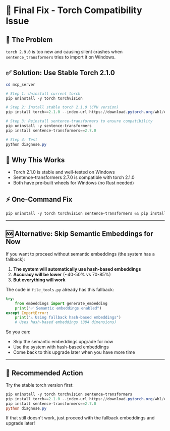 # 🔧 Final Fix - Torch Compatibility Issue

## 🎯 **The Problem**
`torch 2.9.0` is too new and causing silent crashes when `sentence_transformers` tries to import it on Windows.

## ✅ **Solution: Use Stable Torch 2.1.0**

```powershell
cd mcp_server

# Step 1: Uninstall current torch
pip uninstall -y torch torchvision

# Step 2: Install stable torch 2.1.0 (CPU version)
pip install torch==2.1.0 --index-url https://download.pytorch.org/whl/cpu

# Step 3: Reinstall sentence-transformers to ensure compatibility
pip uninstall -y sentence-transformers
pip install sentence-transformers==2.7.0

# Step 4: Test
python diagnose.py
```

## 🎯 **Why This Works**
- Torch 2.1.0 is stable and well-tested on Windows
- Sentence-transformers 2.7.0 is compatible with torch 2.1.0
- Both have pre-built wheels for Windows (no Rust needed)

## ⚡ **One-Command Fix**

```powershell
pip uninstall -y torch torchvision sentence-transformers && pip install torch==2.1.0 --index-url https://download.pytorch.org/whl/cpu && pip install sentence-transformers==2.7.0 && python diagnose.py
```

---

## 🆘 **Alternative: Skip Semantic Embeddings for Now**

If you want to proceed without semantic embeddings (the system has a fallback):

1. **The system will automatically use hash-based embeddings**
2. **Accuracy will be lower** (~40-50% vs 70-85%)
3. **But everything will work**

The code in `file_tools.py` already has this fallback:
```python
try:
    from embeddings import generate_embedding
    print("✅ Semantic embeddings enabled")
except ImportError:
    print("⚠️ Using fallback hash-based embeddings")
    # Uses hash-based embeddings (384 dimensions)
```

So you can:
- Skip the semantic embeddings upgrade for now
- Use the system with hash-based embeddings
- Come back to this upgrade later when you have more time

---

## 🎯 **Recommended Action**

Try the stable torch version first:
```powershell
pip uninstall -y torch torchvision sentence-transformers
pip install torch==2.1.0 --index-url https://download.pytorch.org/whl/cpu
pip install sentence-transformers==2.7.0
python diagnose.py
```

If that still doesn't work, just proceed with the fallback embeddings and upgrade later!
